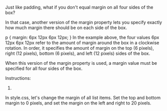Just like padding, what if you don't equal margin on all four sides of the box?

In that case, another version of the margin property lets you specify exactly how much margin there should be on each side of the box.

p {
  margin: 6px 12px 6px 12px;
}
In the example above, the four values 6px 12px 6px 12px refer to the amount of margin around the box in a clockwise rotation. In order, it specifies the amount of margin on the top (6 pixels), right (12 pixels), bottom (6 pixels), and left (12 pixels) sides of the box.

When this version of the margin property is used, a margin value must be specified for all four sides of the box.

Instructions:

1.
In style.css, let's change the margin of all list items. Set the top and bottom margin to 0 pixels, and set the margin on the left and right to 20 pixels.
